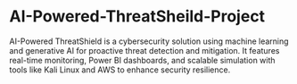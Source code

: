 # AI-Powered-ThreatSheild-Project
AI-Powered ThreatShield is a cybersecurity solution using machine learning and generative AI for proactive threat detection and mitigation. It features real-time monitoring, Power BI dashboards, and scalable simulation with tools like Kali Linux and AWS to enhance security resilience.
